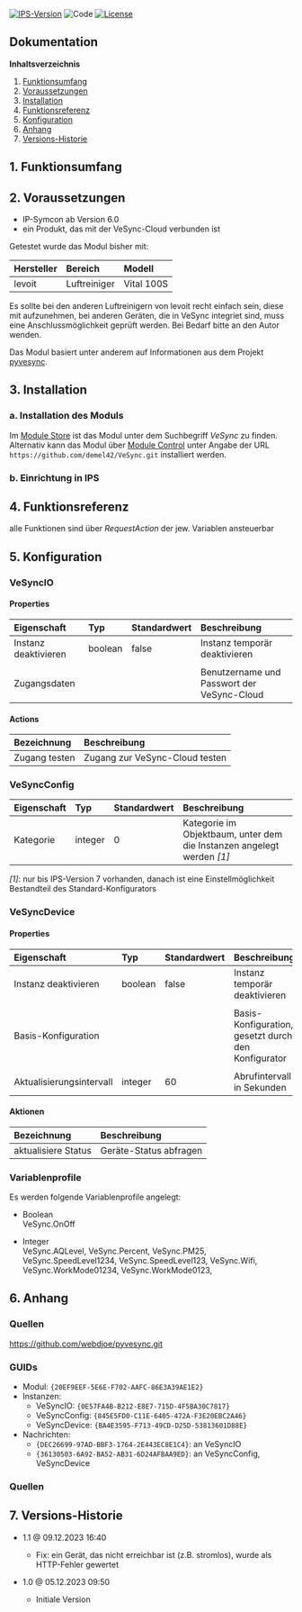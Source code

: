 [![IPS-Version](https://img.shields.io/badge/Symcon_Version-6.0+-red.svg)](https://www.symcon.de/service/dokumentation/entwicklerbereich/sdk-tools/sdk-php/)
![Code](https://img.shields.io/badge/Code-PHP-blue.svg)
[![License](https://img.shields.io/badge/License-CC%20BY--NC--SA%204.0-green.svg)](https://creativecommons.org/licenses/by-nc-sa/4.0/)

## Dokumentation

**Inhaltsverzeichnis**

1. [Funktionsumfang](#1-funktionsumfang)
2. [Voraussetzungen](#2-voraussetzungen)
3. [Installation](#3-installation)
4. [Funktionsreferenz](#4-funktionsreferenz)
5. [Konfiguration](#5-konfiguration)
6. [Anhang](#6-anhang)
7. [Versions-Historie](#7-versions-historie)

## 1. Funktionsumfang

## 2. Voraussetzungen

- IP-Symcon ab Version 6.0
- ein Produkt, das mit der VeSync-Cloud verbunden ist

Getestet wurde das Modul bisher mit:

| Hersteller | Bereich        | Modell |
| :--------- | :------------- | :----- |
| levoit     | Luftreiniger   | Vital 100S |

Es sollte bei den anderen Luftreinigern von levoit recht einfach sein, diese mit aufzunehmen, bei anderen Geräten, die in VeSync integriet sind, muss eine Anschlussmöglichkeit geprüft werden.
Bei Bedarf bitte an den Autor wenden.

Das Modul basiert unter anderem auf Informationen aus dem Projekt [pyvesync](https://pypi.org/project/pyvesync).

## 3. Installation

### a. Installation des Moduls

Im [Module Store](https://www.symcon.de/service/dokumentation/komponenten/verwaltungskonsole/module-store/) ist das Modul unter dem Suchbegriff *VeSync* zu finden.<br>
Alternativ kann das Modul über [Module Control](https://www.symcon.de/service/dokumentation/modulreferenz/module-control/) unter Angabe der URL `https://github.com/demel42/VeSync.git` installiert werden.

### b. Einrichtung in IPS

## 4. Funktionsreferenz

alle Funktionen sind über _RequestAction_ der jew. Variablen ansteuerbar

## 5. Konfiguration

### VeSyncIO

#### Properties

| Eigenschaft            | Typ      | Standardwert | Beschreibung |
| :--------------------- | :------  | :----------- | :----------- |
| Instanz deaktivieren   | boolean  | false        | Instanz temporär deaktivieren |
|                        |          |              | |
| Zugangsdaten           |          |              | Benutzername und Passwort der VeSync-Cloud |

#### Actions

| Bezeichnung    | Beschreibung |
| :------------- | :----------- |
| Zugang testen  | Zugang zur VeSync-Cloud testen |

### VeSyncConfig

| Eigenschaft | Typ      | Standardwert | Beschreibung |
| :---------- | :------  | :----------- | :----------- |
| Kategorie   | integer  | 0            | Kategorie im Objektbaum, unter dem die Instanzen angelegt werden _[1]_ |

_[1]_: nur bis IPS-Version 7 vorhanden, danach ist eine Einstellmöglichkeit Bestandteil des Standard-Konfigurators

### VeSyncDevice

#### Properties

| Eigenschaft              | Typ      | Standardwert | Beschreibung |
| :----------------------- | :------  | :----------- | :----------- |
| Instanz deaktivieren     | boolean  | false        | Instanz temporär deaktivieren |
|                          |          |              | |
| Basis-Konfiguration      |          |              | Basis-Konfiguration, gesetzt durch den Konfigurator |
|                          |          |              | |
| Aktualisierungsintervall | integer  | 60           | Abrufintervall in Sekunden |

#### Aktionen

| Bezeichnung         | Beschreibung |
| :------------------ | :----------- |
| aktualisiere Status | Geräte-Status abfragen |

### Variablenprofile

Es werden folgende Variablenprofile angelegt:
* Boolean<br>
VeSync.OnOff

* Integer<br>
VeSync.AQLevel,
VeSync.Percent,
VeSync.PM25,
VeSync.SpeedLevel1234,
VeSync.SpeedLevel123,
VeSync.Wifi,
VeSync.WorkMode01234,
VeSync.WorkMode0123,

## 6. Anhang

### Quellen

https://github.com/webdjoe/pyvesync.git

### GUIDs
- Modul: `{20EF9EEF-5E6E-F702-AAFC-86E3A39AE1E2}`
- Instanzen:
  - VeSyncIO: `{0E57FA4B-B212-E8E7-715D-4F5BA30C7817}`
  - VeSyncConfig: `{845E5FD0-C11E-6405-472A-F3E20EBC2A46}`
  - VeSyncDevice: `{BA4E3595-F713-49CD-D25D-53813601D88E}`
- Nachrichten:
  - `{DEC26699-97AD-BBF3-1764-2E443EC8E1C4}`: an VeSyncIO
  - `{36130503-6A92-BA52-AB31-6D24AFBAA9ED}`: an VeSyncConfig, VeSyncDevice

### Quellen

## 7. Versions-Historie

- 1.1 @ 09.12.2023 16:40
  - Fix: ein Gerät, das nicht erreichbar ist (z.B. stromlos), wurde als HTTP-Fehler gewertet

- 1.0 @ 05.12.2023 09:50
  - Initiale Version

